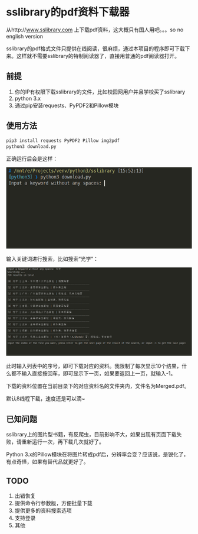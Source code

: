 # sslibrary的pdf资料下载器
从http://www.sslibrary.com 上下载pdf资料，这大概只有国人用吧。。。so no english version

sslibrary的pdf格式文件只提供在线阅读，很麻烦，通过本项目的程序即可下载下来。这样就不需要sslibrary的特制阅读器了，直接用普通的pdf阅读器打开。

## 前提

1. 你的IP有权限下载sslibrary的文件，比如校园网用户并且学校买了sslibrary
2. python 3.x
3. 通过pip安装requests、PyPDF2和Pillow模块

## 使用方法

```bash
pip3 install requests PyPDF2 Pillow img2pdf
python3 download.py
```

正确运行后会是这样：

![](./readme/1.png)

输入关键词进行搜索，比如搜索“光学”：

![](./readme/2.png)

此时输入列表中的序号，即可下载对应的资料。我限制了每次显示10个结果，什么都不输入直接按回车，即可显示下一页，如果要返回上一页，就输入-1。

下载的资料位置在当前目录下的对应资料名的文件夹内，文件名为Merged.pdf。

默认8线程下载，速度还是可以滴~

## 已知问题

sslibrary上的图片型书籍，有反爬虫，目前影响不大，如果出现有页面下载失败，请重新运行一次，再下载几次就好了。

Python 3.x的Pillow模块在将图片转成pdf后，分辨率会变？应该说，是锐化了，有点奇怪，如果有替代品就更好了。

## TODO

1. 出错恢复
2. 提供命令行参数版，方便批量下载
3. 提供更多的资料搜索选项
4. 支持登录
5. 其他
